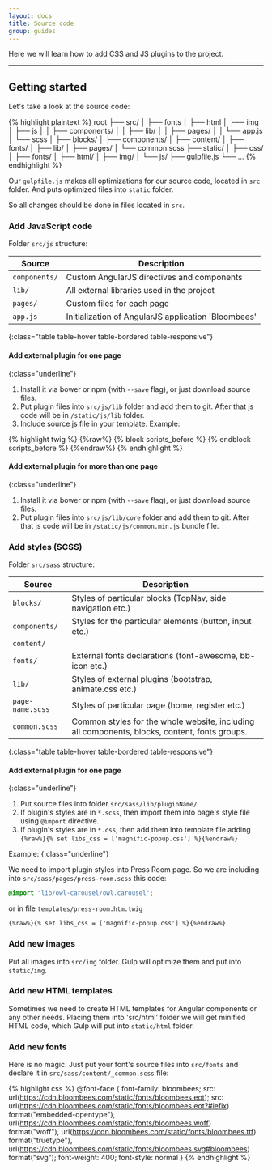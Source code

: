 ```yaml
---
layout: docs
title: Source code
group: guides
---
```


Here we will learn how to add CSS and JS plugins to the project. 

---

## Getting started

Let's take a look at the source code:

{% highlight plaintext %}
    root
    ├── src/
    │   ├── fonts
    │   ├── html
    │   ├── img
    │   ├── js
    │   │   ├── components/
    │   │   ├── lib/
    │   │   ├── pages/
    │   │   └── app.js
    │   └── scss
    │       ├── blocks/
    │       ├── components/
    │       ├── content/
    │       ├── fonts/
    │       ├── lib/
    │       ├── pages/
    │       └── common.scss
    ├── static/
    │   ├── css/
    │   ├── fonts/
    │   ├── html/
    │   ├── img/
    │   └── js/
    ├── gulpfile.js
    └── ...
{% endhighlight %}

Our `gulpfile.js` makes all optimizations for our source code, located 
in `src` folder. And puts optimized files into `static` folder.

So all changes should be done in files located in `src`.

### Add JavaScript code

Folder `src/js` structure:

| Source        | Description |
|---------------|-------------|
| `components/` | Custom AngularJS directives and components |
| `lib/`        | All external libraries used in the project |
| `pages/`      | Custom files for each page |
| `app.js`      | Initialization of AngularJS application 'Bloombees' |
{:class="table table-hover table-bordered table-responsive"}

#### Add external plugin for one page
{:class="underline"}

1. Install it via bower or npm (with `--save` flag), or just download 
source files.
2. Put plugin files into `src/js/lib` folder and add them to git. 
After that js code will be in `/static/js/lib` folder.
3. Include source js file in your template. Example:

{% highlight twig %}
{%raw%}
{% block scripts_before %}
    <script src="/static/js/lib/jquery.magnific-popup.min.js"></script>
{% endblock scripts_before %}
{%endraw%}
{% endhighlight %}

#### Add external plugin for more than one page
{:class="underline"}

1. Install it via bower or npm (with `--save` flag), or just download 
source files.
2. Put plugin files into `src/js/lib/core` folder and add them to git. 
After that js code will be in `/static/js/common.min.js` bundle file.



### Add styles (SCSS)

Folder `src/sass` structure:

| Source           | Description |
|------------------|-------------|
| `blocks/`        | Styles of particular blocks (TopNav, side navigation etc.) |
| `components/`    | Styles for the particular elements (button, input etc.) |
| `content/`       |  |
| `fonts/`         | External fonts declarations (font-awesome, bb-icon etc.) |
| `lib/`           | Styles of external plugins (bootstrap, animate.css etc.) |
| `page-name.scss` | Styles of particular page (home, register etc.) |
| `common.scss`    | Common styles for the whole website, including all components, blocks, content, fonts groups. |
{:class="table table-hover table-bordered table-responsive"}

#### Add external plugin for one page
{:class="underline"}

1. Put source files into folder `src/sass/lib/pluginName/`
1. If plugin's styles are in `*.scss`, then import them into page's style file using `@import` directive.
3. If plugin's styles are in `*.css`, then add them into template file adding `{%raw%}{% set libs_css = ['magnific-popup.css'] %}{%endraw%}`

Example:
{:class="underline"}

We need to import plugin styles into Press Room page. So we are including into `src/sass/pages/press-room.scss` this code:

~~~ css
@import "lib/owl-carousel/owl.carousel";
~~~

or in file `templates/press-room.htm.twig`

~~~ twig
{%raw%}{% set libs_css = ['magnific-popup.css'] %}{%endraw%}
~~~

### Add new images

Put all images into `src/img` folder. Gulp will optimize them and put 
into `static/img`.

### Add new HTML templates

Sometimes we need to create HTML templates for Angular components or any 
other needs. Placing them into 'src/html' folder we will get minified 
HTML code, which Gulp will put into `static/html` folder.   

### Add new fonts

Here is no magic. Just put your font's source files into `src/fonts` and 
declare it in `src/sass/content/_common.scss` file:

{% highlight css %}
@font-face {
  font-family: bloombees;
  src: url(https://cdn.bloombees.com/static/fonts/bloombees.eot);
  src: url(https://cdn.bloombees.com/static/fonts/bloombees.eot?#iefix) format("embedded-opentype"),
  url(https://cdn.bloombees.com/static/fonts/bloombees.woff) format("woff"),
  url(https://cdn.bloombees.com/static/fonts/bloombees.ttf) format("truetype"),
  url(https://cdn.bloombees.com/static/fonts/bloombees.svg#bloombees) format("svg");
  font-weight: 400;
  font-style: normal
}
{% endhighlight %}


